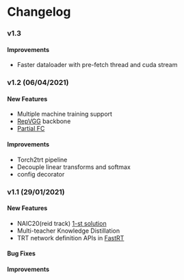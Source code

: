 # Changelog

### v1.3

#### Improvements

- Faster dataloader with pre-fetch thread and cuda stream

### v1.2 (06/04/2021)

#### New Features

- Multiple machine training support
- [RepVGG](https://github.com/DingXiaoH/RepVGG) backbone 
- [Partial FC](projects/FastFace)

#### Improvements

- Torch2trt pipeline 
- Decouple linear transforms and softmax
- config decorator

### v1.1 (29/01/2021)

#### New Features

- NAIC20(reid track) [1-st solution](projects/NAIC20) 
- Multi-teacher Knowledge Distillation
- TRT network definition APIs in [FastRT](projects/FastRT)

#### Bug Fixes

#### Improvements